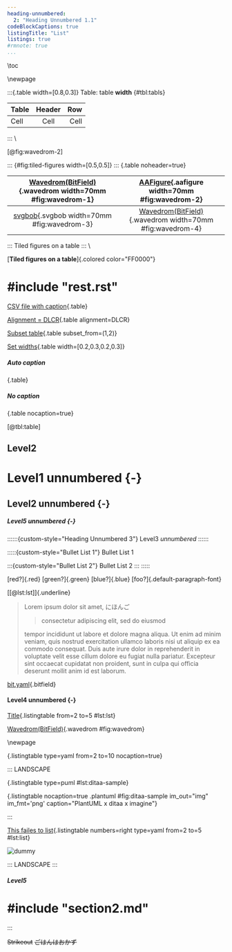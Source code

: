 ```yaml
---
heading-unnumbered:
  2: "Heading Unnumbered 1.1"
codeBlockCaptions: true
listingTitle: "List"
listings: true
#rmnote: true
...
```


\toc

\newpage

:::{.table width=[0.8,0.3]}
Table: table **width** {#tbl:tabls}

| Table | Header |  Row |
|:------|:------:|-----:|
| Cell  |  Cell  | Cell |
:::
\

[@fig:wavedrom-2]

::: {#fig:tiled-figures width=[0.5,0.5]}
::: {.table noheader=true}

| [Wavedrom(BitField)](data/tutorial_0.json){.wavedrom width=70mm #fig:wavedrom-1} |       [AAFigure](data/aafigure.txt){.aafigure width=70mm #fig:wavedrom-2}        |
|:--------------------------------------------------------------------------------:|:--------------------------------------------------------------------------------:|
|          [svgbob](data/svgbob.bob){.svgbob width=70mm #fig:wavedrom-3}           | [Wavedrom(BitField)](data/tutorial_0.json){.wavedrom width=70mm #fig:wavedrom-4} |

:::
Tiled figures on a table
:::
\

[**Tiled figures on a table**]{.colored color="FF0000"}

# #include "rest.rst"

[CSV file with caption](data/table.csv){.table}

[Alignment = DLCR](data/table.csv){.table alignment=DLCR}

[Subset table](data/table.csv){.table subset_from=(1,2)}

[Set widths](data/table.csv){.table width=[0.2,0.3,0.2,0.3]}

##### Auto caption

[](data/table.csv){.table}

##### No caption

[](data/table.csv){.table nocaption=true}

[@tbl:table]

## Level2
# Level1 unnumbered {-}
## Level2 unnumbered {-}
##### Level5 unnumbered {-}

<!--# #include "section2.md"-->

::::::{custom-style="Heading Unnumbered 3"}
Level3 *unnumbered*
::::::

:::::{custom-style="Bullet List 1"}
Bullet List 1

:::{custom-style="Bullet List 2"}
Bullet List 2
:::
:::::

[red?]{.red}
[green?]{.green}
[blue?]{.blue}
[foo?]{.default-paragraph-font}

[[@lst:lst]]{.underline}

> Lorem ipsum dolor sit amet, にほんご
>
> > consectetur adipiscing elit, sed do eiusmod
>
> tempor incididunt ut labore et dolore magna aliqua. Ut enim ad minim veniam,
> quis nostrud exercitation ullamco laboris nisi ut aliquip ex ea commodo consequat.
> Duis aute irure dolor in reprehenderit in voluptate velit esse cillum
> dolore eu fugiat nulla pariatur. Excepteur sint occaecat cupidatat non proident,
> sunt in culpa qui officia deserunt mollit anim id est laborum.

[bit.yaml](data/bit.yaml){.bitfield}

#### Level4 unnumbered {-}

<!--# #include "section1.md"-->

[Title](markdown/config.yaml){.listingtable from=2 to=5 #lst:lst}

[Wavedrom(BitField)](data/tutorial_0.json){.wavedrom #fig:wavedrom}

\newpage

[](markdown/config.yaml){.listingtable type=yaml from=2 to=10 nocaption=true}

::: LANDSCAPE

[](data/ditaa.puml){.listingtable type=puml #lst:ditaa-sample}

[](data/ditaa.puml){.listingtable nocaption=true
                    .plantuml #fig:ditaa-sample im_out="img" im_fmt='png' caption="PlantUML x ditaa x imagine"}

:::

[This failes to list](markdown/config.yaml){.listingtable numbers=right type=yaml from=2 to=5 #lst:list}

![dummy](images/dummy.png)

::: LANDSCAPE :::
##### Level5
# #include "section2.md"
:::

~~Strikeout~~ ~~ごはんはおかず~~
